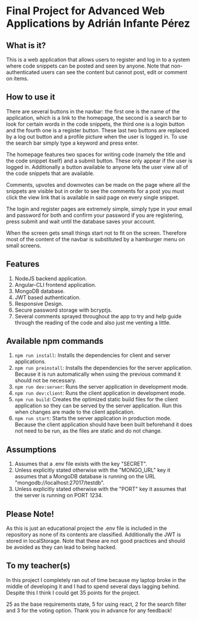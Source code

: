 # Final Project for Advanced Web Applications by Adrián Infante Pérez

## What is it?

This is a web application that allows users to register and log in to a system where code snippets can be posted and seen by anyone. Note that non-authenticated users can see the content but cannot post, edit or comment on items.

## How to use it

There are several buttons in the navbar: the first one is the name of the application, which is a link to the homepage, the second is a search bar to look for certain words in the code snippets, the third one is a login button and the fourth one is a register button. These last two buttons are replaced by a log out button and a profile picture when the user is logged in. To use the search bar simply type a keyword and press enter.

The homepage features two spaces for writing code (namely the title and the code snippet itself) and a submit button. These only appear if the user is logged in. Additionally a button available to anyone lets the user view all of the code snippets that are available.

Comments, upvotes and downvotes can be made on the page where all the snippets are visible but in order to see the comments for a post you must click the view link that is available in said page on every single snippet.

The login and register pages are extremely simple, simply type in your email and password for both and confirm your password if you are registering, press submit and wait until the database saves your account.

When the screen gets small things start not to fit on the screen. Therefore most of the content of the navbar is substituted by a hamburger menu on small screens.

## Features

1. NodeJS backend application.
2. Angular-CLI frontend application.
3. MongoDB database.
4. JWT based authentication.
5. Responsive Design.
6. Secure password storage with bcryptjs.
7. Several comments sprayed throughout the app to try and help guide through the reading of the code and also just me venting a little.

## Available npm commands

1. `npm run install`: Installs the dependencies for client and server applications.
2. `npm run preinstall`: Installs the dependencies for the server application. Because it is run automatically when using the previous command it should not be necessary.
3. `npm run dev:server`: Runs the server application in development mode.
4. `npm run dev:client`: Runs the client application in development mode.
5. `npm run build`: Creates the optimized static build files for the client application so they can be served by the server application. Run this when changes are made to the client application.
6. `npm run start`: Starts the server application in production mode. Because the client application should have been built beforehand it does not need to be run, as the files are static and do not change.

## Assumptions

1. Assumes that a .env file exists with the key "SECRET".
2. Unless explicitly stated otherwise with the "MONGO_URL" key it assumes that a MongoDB database is running on the URL "mongodb://localhost:27017/testdb".
3. Unless explicitly stated otherwise with the "PORT" key it assumes that the server is running on PORT 1234.

## Please Note!

As this is just an educational project the .env file is included in the repository as none of its contents are classified. Additionally the JWT is stored in localStorage. Note that these are not good practices and should be avoided as they can lead to being hacked.

## To my teacher(s)

In this project I completely ran out of time because my laptop broke in the middle of developing it and I had to spend several days lagging behind. Despite this I think I could get 35 points for the project.

25 as the base requirements state, 5 for using react, 2 for the search filter and 3 for the voting option. Thank you in advance for any feedback!
